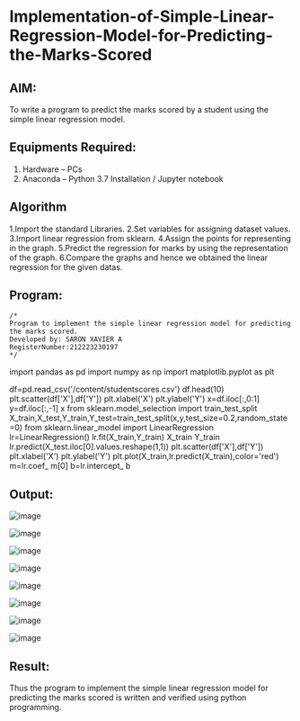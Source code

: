 # Implementation-of-Simple-Linear-Regression-Model-for-Predicting-the-Marks-Scored

## AIM:
To write a program to predict the marks scored by a student using the simple linear regression model.

## Equipments Required:
1. Hardware – PCs
2. Anaconda – Python 3.7 Installation / Jupyter notebook

## Algorithm
1.Import the standard Libraries.
2.Set variables for assigning dataset values.
3.Import linear regression from sklearn.
4.Assign the points for representing in the graph.
5.Predict the regression for marks by using the representation of the graph.
6.Compare the graphs and hence we obtained the linear regression for the given datas.


## Program:
```
/*
Program to implement the simple linear regression model for predicting the marks scored.
Developed by: SARON XAVIER A
RegisterNumber:212223230197  
*/
```
import pandas as pd
import numpy as np
import matplotlib.pyplot as plt

df=pd.read_csv('/content/studentscores.csv')
df.head(10)
plt.scatter(df['X'],df['Y'])
plt.xlabel('X')
plt.ylabel('Y')
x=df.iloc[:,0:1]
y=df.iloc[:,-1]
x
from sklearn.model_selection import train_test_split
X_train,X_test,Y_train,Y_test=train_test_split(x,y,test_size=0.2,random_state=0)
from sklearn.linear_model import LinearRegression
lr=LinearRegression()
lr.fit(X_train,Y_train)
X_train
Y_train
lr.predict(X_test.iloc[0].values.reshape(1,1))
plt.scatter(df['X'],df['Y'])
plt.xlabel('X')
plt.ylabel('Y')
plt.plot(X_train,lr.predict(X_train),color='red')
m=lr.coef_
m[0]
b=lr.intercept_
b
## Output:
![image](https://github.com/harini1006/Implementation-of-Simple-Linear-Regression-Model-for-Predicting-the-Marks-Scored/assets/113497405/e74202dc-3e2f-48db-8d2f-84dc9aa4cdeb)

![image](https://github.com/harini1006/Implementation-of-Simple-Linear-Regression-Model-for-Predicting-the-Marks-Scored/assets/113497405/a9682a0c-6b81-46e3-b071-2e4a3aa50a1d)

![image](https://github.com/harini1006/Implementation-of-Simple-Linear-Regression-Model-for-Predicting-the-Marks-Scored/assets/113497405/7af1094c-e890-4a53-a684-00afb1f9b0f0)

![image](https://github.com/harini1006/Implementation-of-Simple-Linear-Regression-Model-for-Predicting-the-Marks-Scored/assets/113497405/1c580e33-464f-47ad-9eff-4851bf17a91a)

![image](https://github.com/harini1006/Implementation-of-Simple-Linear-Regression-Model-for-Predicting-the-Marks-Scored/assets/113497405/a9411b7e-a555-48a3-952a-10b1e61726ae)

![image](https://github.com/harini1006/Implementation-of-Simple-Linear-Regression-Model-for-Predicting-the-Marks-Scored/assets/113497405/91beb994-6872-4bf0-8adb-0d31dcee50e1)

![image](https://github.com/harini1006/Implementation-of-Simple-Linear-Regression-Model-for-Predicting-the-Marks-Scored/assets/113497405/9d5fbbb4-70e3-4a8a-bffb-6b37bff77cbc)

![image](https://github.com/harini1006/Implementation-of-Simple-Linear-Regression-Model-for-Predicting-the-Marks-Scored/assets/113497405/a21e6f27-be9e-4879-9afa-b52b0290271c)


## Result:
Thus the program to implement the simple linear regression model for predicting the marks scored is written and verified using python programming.
